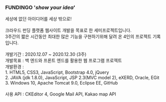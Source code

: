 <h3>FUNDINGO '<i>show your idea</i>'</h3>
세상에 없던 아이디어를 세상 밖으로! <br><br>
크라우드 펀딩 플랫폼 웹사이트 개발을 목표로 한 세미프로젝트입니다.<br>
3주간의 짧은 시간동안 최대한 많은 기능을 구현하기위해 달려 온 4인의 프로젝트 기록입니다.<br>
<br>
개발기간 : 2020.12.07 ~ 2020.12.30 (3주)<br>
개발목표 : 백 엔드와 프론트 엔드를 활용한 웹 프로그램 프로젝트<br>
개발환경 : <br>
1. HTML5, CSS3, JavaScript, Bootstrap 4.0, jQuery<br>
2. JAVA (jdk 1.8.0), JavaScript, JSP 2.3(MVC model 2), eXERD, Oracle, EGit<br>
3. Windows 10, Apache Tomcat 9.0, Eclipse EE, GitHub<br>
<br>
사용 API : CKEditor 4, Google Mail API, Kakao map API
